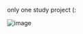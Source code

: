 only one study project (:



![image](https://github.com/kfzzin1/Generator-passworld/assets/114352922/a09d0b7b-2d36-4d7a-84c7-b2095bba1cc8)
